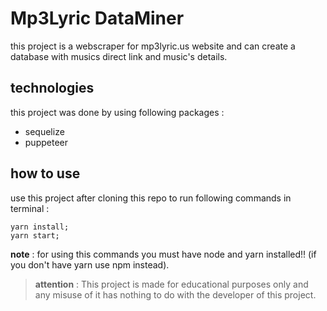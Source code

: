 # Mp3Lyric DataMiner

this project is a webscraper for mp3lyric.us website and can create a database with musics direct link and music's details.

## technologies 

this project was done by using following packages :
- sequelize
- puppeteer

## how to use

use this project after cloning this repo to run following commands in terminal :

```
yarn install;
yarn start;
```
**note** : for using this commands you must have node and yarn installed!! (if you don't have yarn use npm instead). 

> **attention** : This project is made for educational purposes only and any misuse of it has nothing to do with the developer of this project.